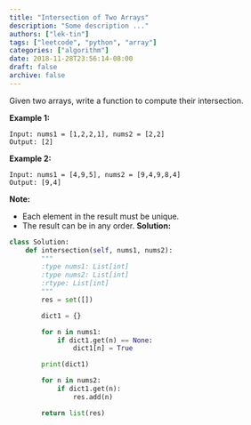```yaml
---
title: "Intersection of Two Arrays"
description: "Some description ..."
authors: ["lek-tin"]
tags: ["leetcode", "python", "array"]
categories: ["algorithm"]
date: 2018-11-28T23:56:14-08:00
draft: false
archive: false
---
```

Given two arrays, write a function to compute their intersection.

**Example 1:**
```
Input: nums1 = [1,2,2,1], nums2 = [2,2]
Output: [2]
```
**Example 2:**
```
Input: nums1 = [4,9,5], nums2 = [9,4,9,8,4]
Output: [9,4]
```
**Note:**
- Each element in the result must be unique.
- The result can be in any order.
**Solution:**
```python
class Solution:
    def intersection(self, nums1, nums2):
        """
        :type nums1: List[int]
        :type nums2: List[int]
        :rtype: List[int]
        """
        res = set([])

        dict1 = {}

        for n in nums1:
            if dict1.get(n) == None:
                dict1[n] = True

        print(dict1)

        for n in nums2:
            if dict1.get(n):
                res.add(n)

        return list(res)
```